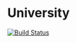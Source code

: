 University
===========

[![Build Status](https://travis-ci.org/by-examples/symfony-exam-app-university.svg?branch=2.6.3%2Fsymfony-exam-app-university)](https://travis-ci.org/by-examples/symfony-exam-app-university)